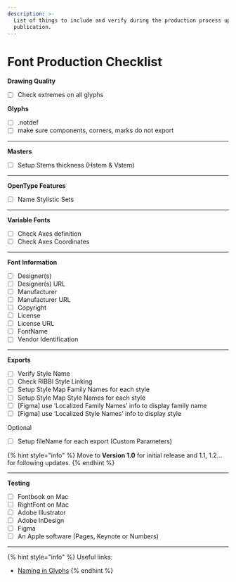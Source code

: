 ```yaml
---
description: >-
  List of things to include and verify during the production process up until
  publication.
---
```


# Font Production Checklist

**Drawing Quality**

* [ ] Check extremes on all glyphs

**Glyphs**

* [ ] .notdef
* [ ] make sure components, corners, marks do not export

***

**Masters**

* [ ] Setup Stems thickness (Hstem & Vstem)

***

**OpenType Features**

* [ ] Name Stylistic Sets

***

**Variable Fonts**

* [ ] Check Axes definition
* [ ] Check Axes Coordinates

***

**Font Information**

* [ ] Designer(s)
* [ ] Designer(s) URL
* [ ] Manufacturer
* [ ] Manufacturer URL
* [ ] Copyright
* [ ] License
* [ ] License URL
* [ ] FontName
* [ ] Vendor  Identification

***

**Exports**

* [ ] Verify Style Name
* [ ] Check RIBBI Style Linking
* [ ] Setup Style Map Family Names for each style
* [ ] Setup Style Map Style Names for each style
* [ ] \[Figma] use ‘Localized Family Names’ info to display family name
* [ ] \[Figma] use ‘Localized Style Names’ info to display style

Optional

* [ ] Setup fileName for each export (Custom Parameters)

{% hint style="info" %}
Move to **Version 1.0** for initial release and 1.1, 1.2… for following updates.
{% endhint %}

***

**Testing**

* [ ] Fontbook on Mac
* [ ] RightFont on Mac
* [ ] Adobe Illustrator
* [ ] Adobe InDesign
* [ ] Figma
* [ ] An Apple software (Pages, Keynote or Numbers)

***

{% hint style="info" %}
Useful links:

* [Naming in Glyphs](https://glyphsapp.com/learn/naming)
{% endhint %}

